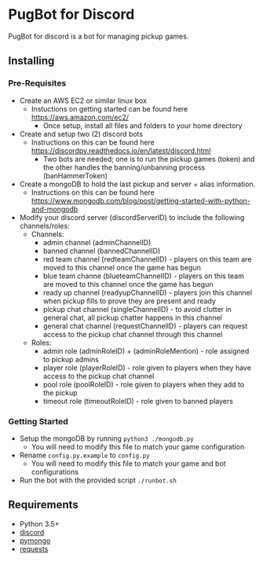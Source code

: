 # PugBot for Discord

PugBot for discord is a bot for managing pickup games.

## Installing

### Pre-Requisites 
- Create an AWS EC2 or similar linux box
  - Instuctions on getting started can be found here https://aws.amazon.com/ec2/
    - Once setup, install all files and folders to your home directory
- Create and setup two (2) discord bots
  - Instructions on this can be found here https://discordpy.readthedocs.io/en/latest/discord.html
    - Two bots are needed; one is to run the pickup games (token) and the other handles the banning/unbanning process (banHammerToken)
- Create a mongoDB to hold the last pickup and server + alias information. 
  - Instructions on this can be found here https://www.mongodb.com/blog/post/getting-started-with-python-and-mongodb
- Modify your discord server (discordServerID) to include the following channels/roles:
  - Channels:
    - admin channel (adminChannelID)
    - banned channel (bannedChannelID)
    - red team channel (redteamChannelID) - players on this team are moved to this channel once the game has begun
    - blue team channe (blueteamChannelID) - players on this team are moved to this channel once the game has begun
    - ready up channel (readyupChannelID) - players join this channel when pickup fills to prove they are present and ready
    - pickup chat channel (singleChannelID) - to avoid clutter in general chat, all pickup chatter happens in this channel
    - general chat channel (requestChannelID) - players can request access to the pickup chat channel through this channel
  - Roles:
    - admin role (adminRoleID) + (adminRoleMention) - role assigned to pickup admins
    - player role (playerRoleID) - role given to players when they have access to the pickup chat channel
    - pool role (poolRoleID) - role given to players when they add to the pickup
    - timeout role (timeoutRoleID) - role given to banned players 
    
### Getting Started
- Setup the mongoDB by running `python3 ./mongodb.py`
  - You will need to modify this file to match your game configuration
- Rename `config.py.example` to `config.py`
  - You will need to modify this file to match your game and bot configurations
- Run the bot with the provided script `./runbot.sh`

## Requirements

- Python 3.5+
- [discord](https://github.com/Rapptz/discord.py)
- [pymongo](https://www.mongodb.com/blog/post/getting-started-with-python-and-mongodb)
- [requests](https://github.com/requests/requests)
